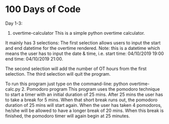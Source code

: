 # 100 Days of Code
Day 1-3:
1. overtime-calculator
This is a simple python overtime calculator.

It mainly has 3 selections: 
The first selection allows users to input the start and end datetime for the overtime rendered.
Note: this is a datetime which means the user has to input the date & time, i.e. start time: 04/10/2019 19:00
end time: 04/10/2019 21:00.

The second selection will add the number of OT hours from the first selection.
The third selection will quit the program.

To run this program just type on the command-line: python overtime-calc.py
2. Pomodoro program
This program uses the pomodoro technique to start a timer with an initial duration of 25 mins. After 25 mins the user has to take a break for 5 mins. When that short break runs out, the pomodoro duration of 25 mins will start again. When the user has taken 4 pomodoros, he/she will be allowed to have a longer break of 20 mins. When this break is finished, the pomodoro timer will again begin at 25 minutes.
